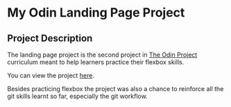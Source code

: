 # My Odin Landing Page Project

## Project Description
The landing page project is the second project in [The Odin Project](https://www.theodinproject.com/paths/foundations/courses/foundations) curriculum meant to help learners practice their flexbox skills.

You can view the project [here](https://annahcodes.github.io/odin-landing-page).

Besides practicing flexbox the project was also a chance to reinforce all the git skills learnt so far, especially the git workflow.